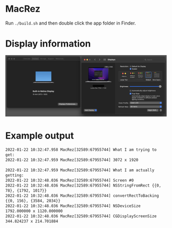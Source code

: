 # MacRez

Run `./build.sh` and then double click the app folder in Finder.

# Display information

![My display settings](./3072x1920.jpg)

# Example output

```
2022-01-22 10:32:47.958 MacRez[32589:67955744] What I am trying to get:
2022-01-22 10:32:47.959 MacRez[32589:67955744] 3072 x 1920

2022-01-22 10:32:47.959 MacRez[32589:67955744] What I am actually getting:
2022-01-22 10:32:48.036 MacRez[32589:67955744] Screen #0
2022-01-22 10:32:48.036 MacRez[32589:67955744] NSStringFromRect {{0, 78}, {1792, 1017}}
2022-01-22 10:32:48.036 MacRez[32589:67955744] convertRectToBacking {{0, 156}, {3584, 2034}}
2022-01-22 10:32:48.036 MacRez[32589:67955744] NSDeviceSize 1792.000000 x 1120.000000
2022-01-22 10:32:48.036 MacRez[32589:67955744] CGDisplayScreenSize 344.824237 x 214.701884
```